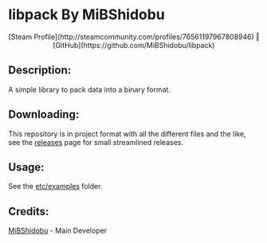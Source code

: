 libpack By MiBShidobu
===

<center>[Steam Profile](http://steamcommunity.com/profiles/76561197967808946) &#x02016; [GitHub](https://github.com/MiBShidobu/libpack)</center>

## Description: ##
A simple library to pack data into a binary format.

## Downloading: ##
This repository is in project format with all the different files and the like, see the [releases](https://github.com/MiBShidobu/libpack/releases) page for small streamlined releases.

## Usage: ##
See the [etc/examples](https://github.com/MiBShidobu/libpack/blob/master/etc/examples) folder.

## Credits: ##
[MiBShidobu](http://steamcommunity.com/profiles/76561197967808946) - Main Developer